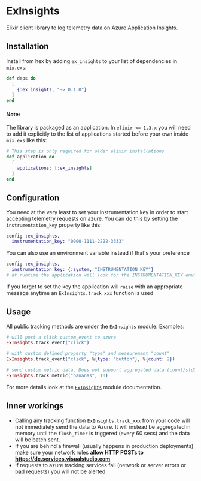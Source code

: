 # ExInsights

Elixir client library to log telemetry data on Azure Application Insights.

## Installation

Install from hex by adding `ex_insights` to your list of dependencies in `mix.exs`:

```elixir
def deps do
  [
    {:ex_insights, "~> 0.1.0"}
  ]
end
```
#### Note:
The library is packaged as an application. In `elixir <= 1.3.x` you will need to add it explicitly to the list of
applications started before your own inside `mix.exs` like this:

```elixir
# This step is only required for older elixir installations
def application do
  [
    applications: [:ex_insights]
  ]
end
```

## Configuration
You need at the very least to set your instrumentation key in order to start accepting telemetry requests
on azure. You can do this by setting the `instrumentation_key` property like this:

```elixir
config :ex_insights,
  instrumentation_key: "0000-1111-2222-3333"
```

You can also use an environment variable instead if that's your preference

```elixir
config :ex_insights,
  instrumentation_key: {:system, "INSTRUMENTATION_KEY"}
# at runtime the application will look for the INSTRUMENTATION_KEY environment variable
```

If you forget to set the key the application will `raise` with an appropriate message anytime an `ExInsights.track_xxx` function is used

## Usage
All public tracking methods are under the `ExInsights` module. Examples:

```elixir
# will post a click custom_event to azure
ExInsights.track_event("click")

# with custom defined property "type" and measurement "count"
ExInsights.track_event("click", %{type: "button"}, %{count: 2})

# send custom metric data. Does not support aggregated data (count/stdDev, min, max)
ExInsights.track_metric("bananas", 10)
```

For more details look at the [`ExInsights`](https://hexdocs.pm/ex_insights) module documentation.

## Inner workings
* Calling any tracking function `ExInsights.track_xxx` from your code will not immediately send the data to Azure. It will instead be aggregated in memory until the `flush_timer` is triggered (every 60 secs) and the data will be batch sent.
* If you are behind a firewall (usually happens in production deployments) make sure your network rules **allow HTTP POSTs to https://dc.services.visualstudio.com**
* If requests to azure tracking services fail (network or server errors or bad requests) you will not be alerted.
